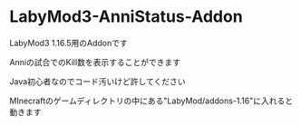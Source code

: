 # LabyMod3-AnniStatus-Addon

LabyMod3 1.16.5用のAddonです

Anniの試合でのKill数を表示することができます

Java初心者なのでコード汚いけど許してください

MInecraftのゲームディレクトリの中にある"LabyMod/addons-1.16"に入れると動きます
